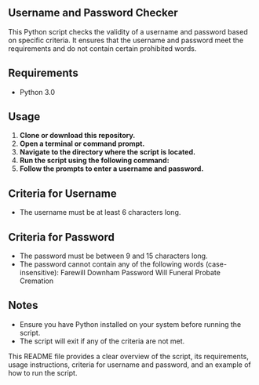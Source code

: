 ## Username and Password Checker

This Python script checks the validity of a username and password based on specific criteria. It ensures that the username and password meet the requirements and do not contain certain prohibited words.

## Requirements

- Python 3.0

## Usage

1. **Clone or download this repository.**
2. **Open a terminal or command prompt.**
3. **Navigate to the directory where the script is located.**
4. **Run the script using the following command:**
5. **Follow the prompts to enter a username and password.**
   
## Criteria for Username
- The username must be at least 6 characters long.

## Criteria for Password
- The password must be between 9 and 15 characters long.
- The password cannot contain any of the following words (case-insensitive):
    Farewill
    Downham
    Password
    Will
    Funeral
    Probate
    Cremation

## Notes
- Ensure you have Python installed on your system before running the script.
- The script will exit if any of the criteria are not met.

This README file provides a clear overview of the script, its requirements, usage instructions, criteria for username and password, and an example of how to run the script.
